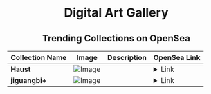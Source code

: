 <div align="center">

# Digital Art Gallery

## Trending Collections on OpenSea

| Collection Name                       | Image                                                                                     | Description                       | OpenSea Link                                                                                          |
|---------------------------------------|-------------------------------------------------------------------------------------------|-----------------------------------|--------------------------------------------------------------------------------------------------------|
| **Haust** | ![Image](https://i.seadn.io/s/raw/files/9f1bfbd61392de3ebeae5ca85f1ab3d9.png?w=500&auto=format?w=200&auto=format) |  | <details><summary>Link</summary>[Haust](https://opensea.io/collection/haust-10)</details> |
| **jiguangbi+** | ![Image](https://i.seadn.io/s/raw/files/c4cbb5619ab8ada4ef4a9c197396c3ab.jpg?w=500&auto=format?w=200&auto=format) |  | <details><summary>Link</summary>[jiguangbi+](https://opensea.io/collection/jiguangbi-1)</details> |

</div>